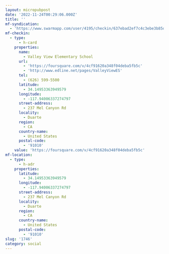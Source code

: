```yaml
---
layout: micropubpost
date: '2022-11-24T00:29:06.000Z'
title: ''
mf-syndication:
  - 'https://www.swarmapp.com/user/4195/checkin/637ebad2ef7c4c3ebe3b85d6'
mf-checkin:
  - type:
      - h-card
    properties:
      name:
        - Valley View Elementary School
      url:
        - 'https://foursquare.com/v/4cf91620a348f04deba5fb5c'
        - 'http://www.edline.net/pages/ValleyViewES'
      tel:
        - (626) 599-5500
      latitude:
        - 34.14953363949579
      longitude:
        - -117.94006337274797
      street-address:
        - 237 Mel Canyon Rd
      locality:
        - Duarte
      region:
        - CA
      country-name:
        - United States
      postal-code:
        - '91010'
    value: 'https://foursquare.com/v/4cf91620a348f04deba5fb5c'
mf-location:
  - type:
      - h-adr
    properties:
      latitude:
        - 34.14953363949579
      longitude:
        - -117.94006337274797
      street-address:
        - 237 Mel Canyon Rd
      locality:
        - Duarte
      region:
        - CA
      country-name:
        - United States
      postal-code:
        - '91010'
slug: '1746'
category: social
---
```

